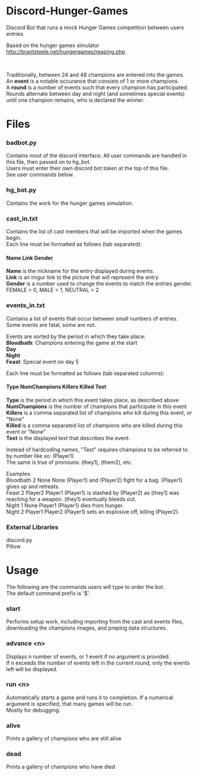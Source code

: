 # Discord-Hunger-Games
Discord Bot that runs a mock Hunger Games competition between users entries. 

Based on the hunger games simulator http://brantsteele.net/hungergames/reaping.php

&nbsp;

Traditionally, between 24 and 48 champions are entered into the games.  
An **event** is a notable occurance that consists of 1 or more champions.  
A **round** is a number of events such that every champion has participated.  
Rounds alternate between day and night (and sometimes special events) until one champion remains, who is declared the winner.

# Files
### badbot.py
Contains most of the discord interface. All user commands are handled in this file, then passed on to hg_bot.  
Users must enter their own discord bot token at the top of this file.  
See user commands below.

### hg_bot.py
Contains the work for the hunger games simulation. 

### cast_in.txt
Contains the list of cast members that will be imported when the games begin.  
Each line must be formatted as follows (tab separated):

#### Name  Link  Gender

**Name** is the nickname for the entry displayed during events.  
**Link** is an imgur link to the picture that will represent the entry.  
**Gender** is a number used to change the events to match the entries gender. FEMALE = 0, MALE = 1, NEUTRAL = 2

### events_in.txt
Contains a list of events that occur between small numbers of entries.  
Some events are fatal, some are not.   

Events are sorted by the period in which they take place:  
**Bloodbath**: Champions entering the game at the start  
**Day**  
**Night**  
**Feast**: Special event on day 5  

Each line must be formatted as follows (tab separated columns):

#### Type	NumChampions	Killers		Killed	Text

**Type** is the period in which this event takes place, as described above  
**NumChampions** is the number of champions that participate in this event  
**Killers** is a comma separated list of champions who kill during this event, or "None"  
**Killed** is a comma separated list of champions who are killed during this event or "None"  
**Text** is the displayed text that describes the event.  

Instead of hardcoding names, "Text" requires champions to be referred to by number like so: (Player1)  
The same is true of pronouns: (they1), (them2), etc.  

Examples:  
Bloodbath		2	    	None		None	(Player1) and (Player2) fight for a bag. (Player1) gives up and retreats.  
Feast	2				Player2		Player1		(Player1) is slashed by (Player2) as (they1) was reaching for a weapon. (they1) eventually bleeds out.  
Night	      1				None		Player1		 (Player1) dies from hunger.  
Night	      2				Player1		Player2		 (Player1) sets an explosive off, killing (Player2).  

### External Libraries
discord.py  
Pillow  


# Usage
The following are the commands users will type to order the bot.  
The default command prefix is '$'.

### start
Performs setup work, including importing from the cast and events files, downloading the champions images, and preping data structures.

### advance \<n>
Displays n number of events, or 1 event if no argument is provided.     
If n exceeds the number of events left in the current round, only the events left will be displayed. 

### run \<n>
Automatically starts a game and runs it to completion. If a numerical argument is specified, that many games will be run.  
Mostly for debugging. 

### alive
Prints a gallery of champions who are still alive

### dead
Prints a gallery of champions who have died


